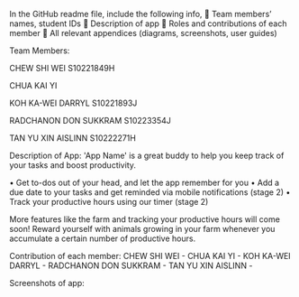 In the GitHub readme file, include the following info,
 Team members’ names, student IDs
 Description of app
 Roles and contributions of each member
 All relevant appendices (diagrams, screenshots, user guides)

Team Members:

CHEW SHI WEI S10221849H

CHUA KAI YI 

KOH KA-WEI DARRYL S10221893J

RADCHANON DON SUKKRAM S10223354J

TAN YU XIN AISLINN S10222271H

Description of App: 
'App Name' is a great buddy to help you keep track of your tasks and boost productivity.

• Get to-dos out of your head, and let the app remember for you
• Add a due date to your tasks and get reminded via mobile notifications (stage 2)
• Track your productive hours using our timer (stage 2) 

More features like the farm and tracking your productive hours will come soon! 
Reward yourself with animals growing in your farm whenever you accumulate a certain number of productive hours. 

Contribution of each member:
CHEW SHI WEI -
CHUA KAI YI -
KOH KA-WEI DARRYL -
RADCHANON DON SUKKRAM - 
TAN YU XIN AISLINN - 

Screenshots of app: 
